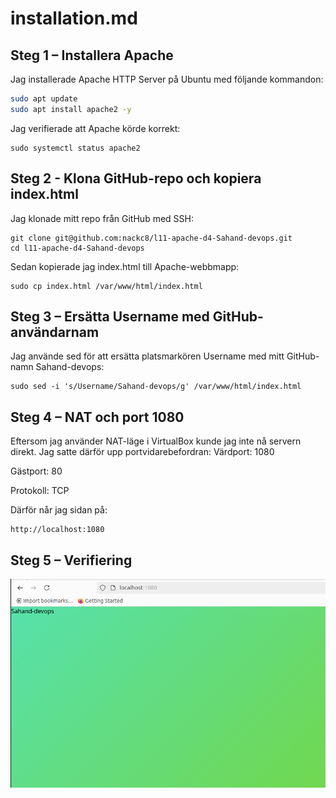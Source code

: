# installation.md

## Steg 1 – Installera Apache

Jag installerade Apache HTTP Server på Ubuntu med följande kommandon:

```bash
sudo apt update
sudo apt install apache2 -y
```
Jag verifierade att Apache körde korrekt:
```
sudo systemctl status apache2
```

## Steg 2 - Klona GitHub-repo och kopiera index.html
Jag klonade mitt repo från GitHub med SSH:
```
git clone git@github.com:nackc8/l11-apache-d4-Sahand-devops.git
cd l11-apache-d4-Sahand-devops
```
Sedan kopierade jag index.html till Apache-webbmapp:
```
sudo cp index.html /var/www/html/index.html
```
## Steg 3 – Ersätta Username med GitHub-användarnam
Jag använde sed för att ersätta platsmarkören Username med mitt GitHub-namn Sahand-devops:
```
sudo sed -i 's/Username/Sahand-devops/g' /var/www/html/index.html
```
## Steg 4 – NAT och port 1080
Eftersom jag använder NAT-läge i VirtualBox kunde jag inte nå servern direkt.
Jag satte därför upp portvidarebefordran:
Värdport: 1080

Gästport: 80

Protokoll: TCP

Därför når jag sidan på:
```
http://localhost:1080
```
## Steg 5 – Verifiering

![Installationsbild](./apache.png)
